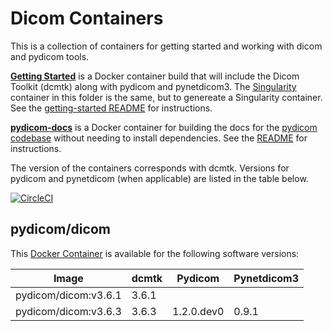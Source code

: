# Dicom Containers

This is a collection of containers for getting started and working with dicom and pydicom tools. 

**[Getting Started](getting-started)** is a Docker container build that will include the Dicom Toolkit (dcmtk) along with pydicom and pynetdicom3. The [Singularity](Singularity) container in this folder is the same, but to genereate a Singularity container. See the [getting-started README](getting-started/README.md) for instructions.

**[pydicom-docs](pydicom-docs)** is a Docker container for building the docs for the [pydicom codebase](https://www.github.com/pydicom/pydicom) without needing to install dependencies. See the [README](pydicom-docs/README.md) for instructions.

The version of the containers corresponds with dcmtk. Versions for pydicom
and pynetdicom (when applicable) are listed in the table below.

[![CircleCI](https://circleci.com/gh/pydicom/dicom-containers.svg?style=svg)](https://circleci.com/gh/pydicom/dicom-containers)

## pydicom/dicom

This [Docker Container](https://hub.docker.com/r/pydicom/dicom) is available for the following software versions:

|Image                  | dcmtk        | Pydicom    | Pynetdicom3 |
|---------------------- |--------------|------------|-------------|
| pydicom/dicom:v3.6.1  | 3.6.1        |            |             |
| pydicom/dicom:v3.6.3  | 3.6.3        | 1.2.0.dev0 | 0.9.1       |

